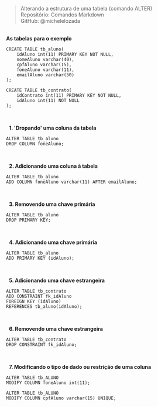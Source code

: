 > Alterando a estrutura de uma tabela (comando ALTER)  
> Repositório: Comandos Markdown  
> GitHub: @michelelozada
&nbsp;
     
&nbsp;     
**As tabelas para o exemplo**   

```
CREATE TABLE tb_aluno(
	idAluno int(11) PRIMARY KEY NOT NULL,
	nomeAluno varchar(40),
    cpfAluno varchar(15),
    foneAluno varchar(11),
    emailAluno varchar(50)
);
```
```
CREATE TABLE tb_contrato(
	idContrato int(11) PRIMARY KEY NOT NULL,
	idAluno int(11) NOT NULL
);
```
&nbsp;
     
&nbsp;
**1. 'Dropando' uma coluna da tabela**  
```
ALTER TABLE tb_aluno
DROP COLUMN foneAluno;
```
&nbsp;
     
&nbsp;
**2. Adicionando uma coluna à tabela**  
```
ALTER TABLE tb_aluno
ADD COLUMN foneAluno varchar(11) AFTER emailAluno;
```
&nbsp;
     
&nbsp;
**3. Removendo uma chave primária**  
```
ALTER TABLE tb_aluno
DROP PRIMARY KEY;
```
&nbsp;
     
&nbsp;
**4. Adicionando uma chave primária**  
```
ALTER TABLE tb_aluno
ADD PRIMARY KEY (idAluno);
```
&nbsp;
     
&nbsp;
**5. Adicionando uma chave estrangeira**  
```
ALTER TABLE tb_contrato
ADD CONSTRAINT fk_idAluno
FOREIGN KEY (idAluno)
REFERENCES tb_aluno(idAluno);
```
&nbsp;
     
&nbsp;
**6. Removendo uma chave estrangeira**  
```
ALTER TABLE tb_contrato
DROP CONSTRAINT fk_idAluno;
```
&nbsp;
     
&nbsp;
**7. Modificando o tipo de dado ou restrição de uma coluna**  
```
ALTER TABLE tb_ALUNO
MODIFY COLUMN foneAluno int(11);
```
```
ALTER TABLE tb_ALUNO
MODIFY COLUMN cpfAluno varchar(15) UNIQUE;
```
